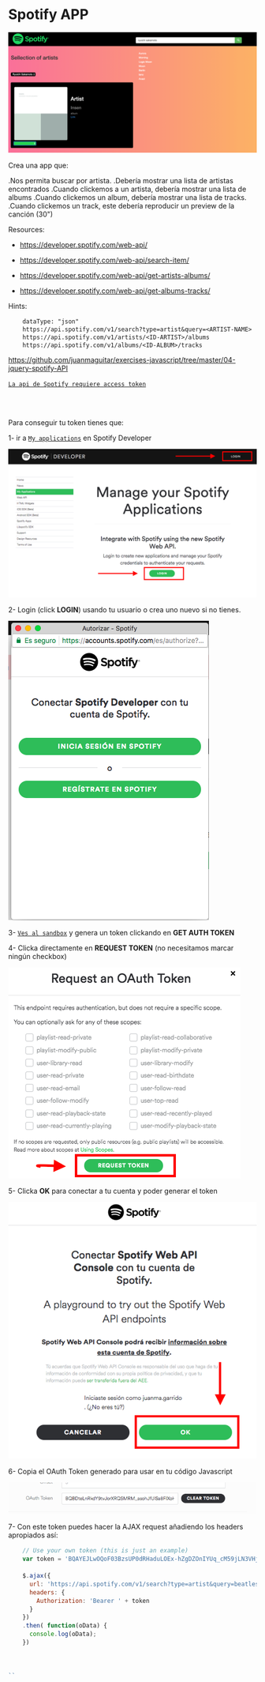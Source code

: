 <h1>Spotify APP</h1>

<img src="https://github.com/jovihu10/skylab_bootcamp2017/blob/master/COURSE/week3/jquery/spotify-app/img/screen.png">

Crea una app que:

.Nos permita buscar por artista.
.Debería mostrar una lista de artistas encontrados
.Cuando clickemos a un artista, debería mostrar una lista de albums
.Cuando clickemos un album, debería mostrar una lista de tracks.
.Cuando clickemos un track, este debería reproducir un preview de la canción (30")

Resources:

- https://developer.spotify.com/web-api/

- https://developer.spotify.com/web-api/search-item/

- https://developer.spotify.com/web-api/get-artists-albums/

- https://developer.spotify.com/web-api/get-albums-tracks/

Hints:

```
    dataType: "json"
    https://api.spotify.com/v1/search?type=artist&query=<ARTIST-NAME>
    https://api.spotify.com/v1/artists/<ID-ARTIST>/albums
    https://api.spotify.com/v1/albums/<ID-ALBUM>/tracks

```

https://github.com/juanmaguitar/exercises-javascript/tree/master/04-jquery-spotify-API

[`La api de Spotify requiere access token`](https://developer.spotify.com/news-stories/2017/01/27/removing-unauthenticated-calls-to-the-web-api/)

</br>

</br>


Para conseguir tu token tienes que:

1- ir a [`My applications`](https://developer.spotify.com/my-applications/#!/) en Spotify Developer

<img src="https://github.com/jovihu10/skylab_bootcamp2017/blob/master/COURSE/week3/jquery/spotify-app/img/mis_aplicaciones.jpeg">

2- Login (click **LOGIN**) usando tu usuario o crea uno nuevo si no tienes.

<img src="https://github.com/jovihu10/skylab_bootcamp2017/blob/master/COURSE/week3/jquery/spotify-app/img/auth-window.jpeg">

3- [`Ves al sandbox`](https://developer.spotify.com/web-api/console/get-search-item/) y genera un token clickando en **GET AUTH TOKEN**

4- Clicka directamente en **REQUEST TOKEN** (no necesitamos marcar ningún checkbox)

<img src="https://github.com/jovihu10/skylab_bootcamp2017/blob/master/COURSE/week3/jquery/spotify-app/img/token-scope.png">

5- Clicka **OK** para conectar a tu cuenta y poder generar el token

<img src="https://github.com/jovihu10/skylab_bootcamp2017/blob/master/COURSE/week3/jquery/spotify-app/img/connect-account.png">

6- Copia el OAuth Token generado para usar en tu código Javascript

<img src="https://github.com/jovihu10/skylab_bootcamp2017/blob/master/COURSE/week3/jquery/spotify-app/img/oauth-token.png">

7- Con este token puedes hacer la AJAX request añadiendo los headers apropiados así:

```javascript
    // Use your own token (this is just an example)
    var token = 'BQAYEJLwOQoF03BzsUP0dRHaduLOEx-hZgDZOnIYUq_cM59jLN3VHjTsIPgXeCU-geVfQsJeqJS6UCh4jWOgfJaCXXXXXXXXXXXXXXXXXXXXXXXev8ojT3QoT1gBTVSHA2BZoi0vccbyoLp8b'

    $.ajax({
      url: 'https://api.spotify.com/v1/search?type=artist&query=beatles',
      headers: {
        Authorization: 'Bearer ' + token
      }
    })
    .then( function(oData) {
      console.log(oData);
    })



``

